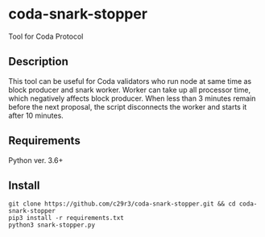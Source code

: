 # coda-snark-stopper
Tool for Coda Protocol

## Description
This tool can be useful for Coda validators who run node at same time as block producer and snark worker. 
Worker can take up all processor time, which negatively affects block producer. When less than 3 minutes remain before the next proposal, the script disconnects the worker and starts it after 10 minutes.  

## Requirements
Python ver. 3.6+

## Install
`git clone https://github.com/c29r3/coda-snark-stopper.git && cd coda-snark-stopper`  
`pip3 install -r requirements.txt`  
`python3 snark-stopper.py`

